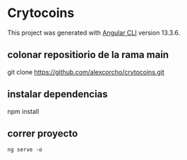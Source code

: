 # Crytocoins

This project was generated with [Angular CLI](https://github.com/angular/angular-cli) version 13.3.6.

## colonar repositiorio de la rama main

git clone https://github.com/alexcorcho/crytocoins.git

## instalar dependencias

npm install

## correr proyecto 

    ng serve -o